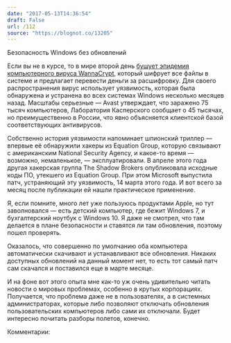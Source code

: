 ```yaml
---
date: "2017-05-13T14:36:54"
draft: False
url: /112
source: "https://blognot.co/13205"
---
```


Безопасность Windows без обновлений

Если вы не в курсе, то в мире второй день [бушует эпидемия компьютерного вируса WannaCrypt](https://meduza.io/feature/2017/05/12/po-vsemu-miru-rasprostranyaetsya-virus-vymogatel-v-rossii-zarazheny-megafon-i-mvd-po-menshey-mere), который шифрует все файлы в системе и предлагает перевести деньги за расшифровку. Для своего распространения вирус использует уязвимость, которая была обнаружена и устранена во всех системах Windows несколько месяцев назад. Масштабы серьезные — Avast утверждает, что заражено 75 тысяч компьютеров, Лаборатория Касперского сообщает о 45 тысячах, но преимущественно в России, что явно объясняется клиентской базой соответствующих антивирусов.



Собственно история уязвимости напоминает шпионский триллер — впервые её обнаружили хакеры из Equation Group, которую связывают с американским National Security Agency, и какое-то время — возможно, немаленькое, — эксплуатировали. В апреле этого года другая хакерская группа The Shadow Brokers опубликовала исходные коды ПО, утекшего из Equation Group. При этом Microsoft выпустила патч, устраняющий эту уязвимость, 14 марта этого года. И вот всего за месяц после публикации ей нашли практическое применение.

Я, если помните, много лет уже пользуюсь продуктами Apple, но тут заволновался — есть детский компьютер, где бежит Windows 7, и бухгалтерский ноутбук с Windows 10. Я даже не смотрел, что там делается в плане безопасности и ставятся ли там обновления, поэтому пошел проверять.

Оказалось, что совершенно по умолчанию оба компьютера автоматически скачивают и устанавливают все обновления. Никаких доступных обновлений на данный момент нет, то есть тот самый патч сам скачался и поставился еще в марте месяце.

И на фоне вот этого опыта мне как-то уж очень удивительно читать новости о мировых проблемах, особенно в крутых корпорациях. Получается, что проблема даже не в пользователях, а в системных администраторах, которые либо позволяют отключать обновления пользовательских компьютеров либо сами их отключали. Будет интересно почитать разборы полетов, конечно.

Комментарии:
